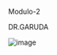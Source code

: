 Modulo-2

DR.GARUDA

![image](https://user-images.githubusercontent.com/88691843/131760455-001398e7-5fb7-4fa7-a489-8cf54b89b585.png)


